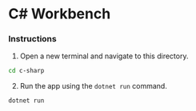 # C# Workbench

### Instructions

1. Open a new terminal and navigate to this directory.
```bash
cd c-sharp
```
2. Run the app using the `dotnet run` command.
```bash
dotnet run
```